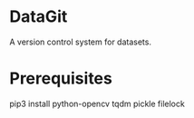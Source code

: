 # DataGit
A version control system for datasets.

# Prerequisites
pip3 install python-opencv tqdm pickle filelock